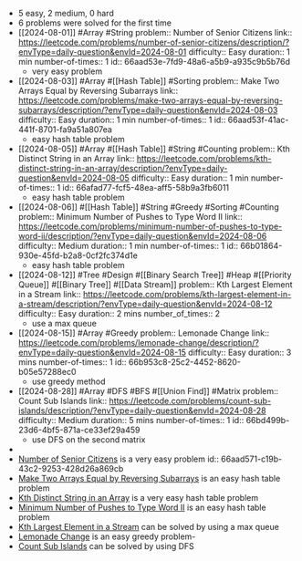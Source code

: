 - 5 easy, 2 medium, 0 hard
- 6 problems were solved for the first time
- [[2024-08-01]] #Array #String 
  problem:: Number of Senior Citizens
  link:: https://leetcode.com/problems/number-of-senior-citizens/description/?envType=daily-question&envId=2024-08-01
  difficulty:: Easy
  duration:: 1 min
  number-of-times:: 1
  id:: 66aad53e-7fd9-48a6-a5b9-a935c9b5b76d
	- very easy problem
- [[2024-08-03]] #Array #[[Hash Table]] #Sorting 
  problem:: Make Two Arrays Equal by Reversing Subarrays
  link:: https://leetcode.com/problems/make-two-arrays-equal-by-reversing-subarrays/description/?envType=daily-question&envId=2024-08-03
  difficulty:: Easy
  duration:: 1 min
  number-of-times:: 1
  id:: 66aad53f-41ac-441f-8701-fa9a51a807ea
	- easy hash table problem
- [[2024-08-05]] #Array #[[Hash Table]] #String #Counting 
  problem:: Kth Distinct String in an Array
  link:: https://leetcode.com/problems/kth-distinct-string-in-an-array/description/?envType=daily-question&envId=2024-08-05
  difficulty:: Easy
  duration:: 1 min
  number-of-times:: 1
  id:: 66afad77-fcf5-48ea-aff5-58b9a3fb6011
	- easy hash table problem
- [[2024-08-06]] #[[Hash Table]] #String #Greedy #Sorting #Counting 
  problem:: Minimum Number of Pushes to Type Word II
  link:: https://leetcode.com/problems/minimum-number-of-pushes-to-type-word-ii/description/?envType=daily-question&envId=2024-08-06
  difficulty:: Medium
  duration:: 1 min
  number-of-times:: 1
  id:: 66b01864-930e-45fd-b2a8-0cf2fc374d1e
	- easy hash table problem
- [[2024-08-12]] #Tree #Design #[[Binary Search Tree]] #Heap #[[Priority Queue]] #[[Binary Tree]] #[[Data Stream]] 
  problem:: Kth Largest Element in a Stream
  link:: https://leetcode.com/problems/kth-largest-element-in-a-stream/description/?envType=daily-question&envId=2024-08-12
  difficulty:: Easy
  duration:: 2 mins
  number_of_times:: 2
	- use a max queue
- [[2024-08-15]] #Array #Greedy 
  problem:: Lemonade Change
  link:: https://leetcode.com/problems/lemonade-change/description/?envType=daily-question&envId=2024-08-15
  difficulty:: Easy
  duration:: 3 mins
  number-of-times:: 1
  id:: 66b953c8-25c2-4452-8620-b05e57288ec0
	- use greedy method
- [[2024-08-28]] #Array #DFS #BFS #[[Union Find]] #Matrix 
  problem:: Count Sub Islands
  link:: https://leetcode.com/problems/count-sub-islands/description/?envType=daily-question&envId=2024-08-28
  difficulty:: Medium
  duration:: 5 mins
  number-of-times:: 1
  id:: 66bd499b-23d6-4bf5-871a-ce33ef29a459
	- use DFS on the second matrix
-
- [Number of Senior Citizens](((66aad53e-7fd9-48a6-a5b9-a935c9b5b76d))) is a very easy problem
  id:: 66aad571-c19b-43c2-9253-428d26a869cb
- [Make Two Arrays Equal by Reversing Subarrays](((66aad53f-41ac-441f-8701-fa9a51a807ea))) is an easy hash table problem
- [Kth Distinct String in an Array](((66afad77-fcf5-48ea-aff5-58b9a3fb6011))) is a very easy hash table problem
- [Minimum Number of Pushes to Type Word II](((66b01864-930e-45fd-b2a8-0cf2fc374d1e))) is an easy hash table problem
- [Kth Largest Element in a Stream](((66aad571-c19b-43c2-9253-428d26a869cb))) can be solved by using a max queue
- [Lemonade Change](((66b953c8-25c2-4452-8620-b05e57288ec0))) is an easy greedy problem-
- [Count Sub Islands](((66bd499b-23d6-4bf5-871a-ce33ef29a459))) can be solved by using DFS